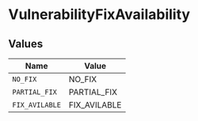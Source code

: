 # VulnerabilityFixAvailability


## Values

| Name           | Value          |
| -------------- | -------------- |
| `NO_FIX`       | NO_FIX         |
| `PARTIAL_FIX`  | PARTIAL_FIX    |
| `FIX_AVILABLE` | FIX_AVILABLE   |
